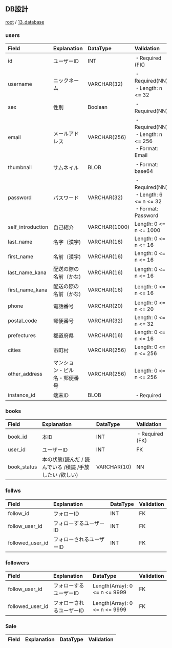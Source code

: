 ## DB設計

[root](./../../README.md) 
/ [13_database](./db_design.md)


### users

|       Field       |         Explanation          |   DataType    |                            Validation                            |
| :---------------- | :--------------------------- | :------------ | :--------------------------------------------------------------- |
| id                | ユーザーID                   | INT           | ・Required  (FK)                                                 |
| username          | ニックネーム                 | VARCHAR(32)   | ・Required(NN)<br/>・Length: n <= 32                             |
| sex               | 性別                         | Boolean       | ・Required(NN)                                                   |
| email             | メールアドレス               | VARCHAR(256)  | ・Required(NN)<br/>・Length: n <= 256<br/>・Format: Email        |
| thumbnail         | サムネイル                   | BLOB          | ・Format: base64                                                 |
| password          | パスワード                   | VARCHAR(32)   | ・Required(NN)<br/>・Length: 6 <= n <= 32<br/>・Format: Password |
| self_introduction | 自己紹介                     | VARCHAR(1000) | Length: 0 <= n <= 1000                                           |
| last_name         | 名字（漢字)                  | VARCHAR(16)   | Length: 0 <= n <= 16                                             |
| first_name        | 名前（漢字)                  | VARCHAR(16)   | Length: 0 <= n <= 16                                             |
| last_name_kana    | 配送の際の名前（かな)        | VARCHAR(16)   | Length: 0 <= n <= 16                                             |
| first_name_kana   | 配送の際の名前（かな)        | VARCHAR(16)   | Length: 0 <= n <= 16                                             |
| phone             | 電話番号                     | VARCHAR(20)   | Length: 0 <= n <= 20                                             |
| postal_code       | 郵便番号                     | VARCHAR(32)   | Length: 0 <= n <= 32                                             |
| prefectures       | 都道府県                     | VARCHAR(16)   | Length: 0 <= n <= 16                                             |
| cities            | 市町村                       | VARCHAR(256)  | Length: 0 <= n <= 256                                            |
| other_address     | マンション・ビル名・郵便番号 | VARCHAR(256)  | Length: 0 <= n <= 256                                            |
| instance_id       | 端末ID                       | BLOB          | ・Required                                                       |

### books

|    Field    |                       Explanation                       |  DataType   |    Validation    |
| :---------- | :------------------------------------------------------ | :---------- | :--------------- |
| book_id     | 本ID                                                    | INT         | ・Required  (FK) |
| user_id     | ユーザーID                                              | INT         | FK               |
| book_status | 本の状態(読んだ / 読んでいる /積読 /手放したい /欲しい) | VARCHAR(10) | NN               |

### follws

|      Field       |       Explanation        | DataType | Validation |
| :--------------- | :----------------------- | :------- | :--------- |
| follow_id        | フォローID               | INT      | FK         |
| follow_user_id   | フォローするユーザーID   | INT      | FK         |
| followed_user_id | フォローされるユーザーID | INT      | FK         |

### followers

|      Field       |       Explanation        |           DataType            | Validation |
| :--------------- | :----------------------- | :---------------------------- | :--------- |
| follow_user_id   | フォローするユーザーID   | Length(Array): 0 <= n <= 9999 | FK         |
| followed_user_id | フォローされるユーザーID | Length(Array): 0 <= n <= 9999 | FK         |

### Sale

| Field | Explanation | DataType | Validation |
| :---- | :---------- | :------- | :--------- |
